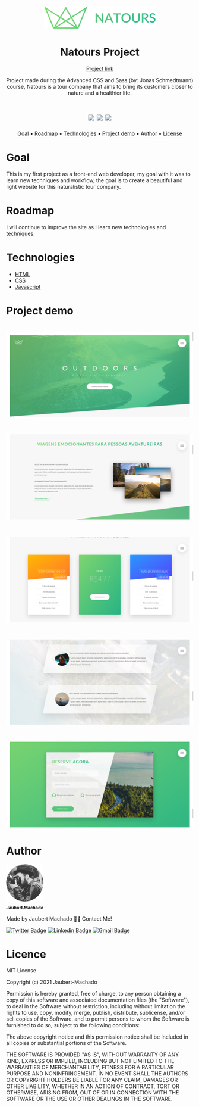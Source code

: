 <h1 align="center">
<img src="/img/logo-green-small-2x.png">
  </h1>
  
<h1 align="center"> Natours Project </h1> 
<p align="center"><a href="https://jaubert-machado.github.io/natours-project/">Project link</a></p>

<p align="center"> Project made during the Advanced CSS and Sass (by: Jonas Schmedtmann) course, Natours is a tour company that aims to bring its customers closer to nature and a healthier life. </p>
<h1 align="center">
  <img src="https://img.shields.io/badge/study-portfolio-green">
  <img src="https://img.shields.io/badge/material-course-informational">  
  <img src="https://img.shields.io/badge/in-progress-informational">
</h1>
  
  
<p align="center">
 <a href="#objetivo">Goal</a> •
 <a href="#roadmap">Roadmap</a> • 
 <a href="#tecnologias">Technologies</a> • 
  <a href="#demo">Project demo</a> • 
  <a href="#autor">Author</a> • 
 <a href="#licence">License</a>
 
</p>

<h1 id="objetivo">Goal</h1>

<p> This is my first project as a front-end web developer, my goal with it was to learn new techniques and workflow, the goal is to create a beautiful and light website for this naturalistic tour company. </p>

<h1 id="roadmap">Roadmap</h1>

<p> I will continue to improve the site as I learn new technologies and techniques. </p>

<h1 id="tecnologias">Technologies </h1>

<ul>
  <li><a href="https://developer.mozilla.org/pt-BR/docs/Web/HTML"> HTML </a></li>
  <li> <a href="https://developer.mozilla.org/pt-BR/docs/Web/CSS"> CSS </a> </li>
<li> <a href="https://developer.mozilla.org/pt-BR/docs/Web/JavaScript"> Javascript </a> </li>
  </ul>
<h1 id="demo">Project demo</h1>

<h1 align="center">
  <img src="/screenshots/header.png">
</h1>

<h1 align="center">
  <img src="/screenshots/about.png">
</h1>

<h1 align="center">
  <img src="/screenshots/cards.png">
</h1>

<h1 align="center">
  <img src="/screenshots/reviews.png">
</h1>

<h1 align="center">
  <img src="/screenshots/form.png">
</h1>

<h1 id="autor"> Author </h1>

<a href="https://twitter.com/JaubertMachado">
 <img src="/img/foto-modified.png" width="100px;" alt=""/>
 <br />
 <sub><b>Jaubert Machado</b></sub></a> <a href="
foto-modified.png "></a>


Made by Jaubert Machado 👋🏽 Contact Me!

[![Twitter Badge](https://img.shields.io/badge/-@JaubertMachado-1ca0f1?style=flat-square&labelColor=1ca0f1&logo=twitter&logoColor=white&link=https://twitter.com/JaubertMachado)](https://twitter.com/JaubertMachado) [![Linkedin Badge](https://img.shields.io/badge/-Jaubert-blue?style=flat-square&logo=Linkedin&logoColor=white&link=www.linkedin.com/in/jaubert-machado)](www.linkedin.com/in/jaubert-machado) 
[![Gmail Badge](https://img.shields.io/badge/-jaubertsv@gmail.com-c14438?style=flat-square&logo=Gmail&logoColor=white&link=mailto:jaubertsv@gmail.com)](mailto:jaubertsv@gmail.com)  

<h1 id="licence"> Licence </h1>

<p> 
  MIT License

Copyright (c) 2021 Jaubert-Machado

Permission is hereby granted, free of charge, to any person obtaining a copy
of this software and associated documentation files (the "Software"), to deal
in the Software without restriction, including without limitation the rights
to use, copy, modify, merge, publish, distribute, sublicense, and/or sell
copies of the Software, and to permit persons to whom the Software is
furnished to do so, subject to the following conditions:

The above copyright notice and this permission notice shall be included in all
copies or substantial portions of the Software.

THE SOFTWARE IS PROVIDED "AS IS", WITHOUT WARRANTY OF ANY KIND, EXPRESS OR
IMPLIED, INCLUDING BUT NOT LIMITED TO THE WARRANTIES OF MERCHANTABILITY,
FITNESS FOR A PARTICULAR PURPOSE AND NONINFRINGEMENT. IN NO EVENT SHALL THE
AUTHORS OR COPYRIGHT HOLDERS BE LIABLE FOR ANY CLAIM, DAMAGES OR OTHER
LIABILITY, WHETHER IN AN ACTION OF CONTRACT, TORT OR OTHERWISE, ARISING FROM,
OUT OF OR IN CONNECTION WITH THE SOFTWARE OR THE USE OR OTHER DEALINGS IN THE
SOFTWARE. </p>


